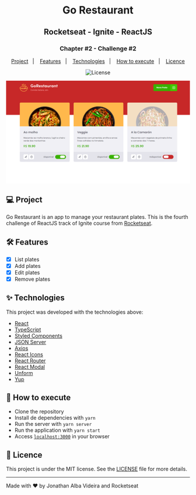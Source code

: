 <h1 align="center">Go Restaurant</h1>
<h2 align="center">Rocketseat - Ignite - ReactJS</h2>

<h3 align="center">Chapter #2 - Challenge #2</h3>
<p align="center">
  <a href="#-Project">Project</a>&nbsp;&nbsp;&nbsp;|&nbsp;&nbsp;&nbsp;
  <a href="#hammer_and_wrench-Features">Features</a>&nbsp;&nbsp;&nbsp;|&nbsp;&nbsp;&nbsp;
  <a href="#-Technologies">Technologies</a>&nbsp;&nbsp;&nbsp;|&nbsp;&nbsp;&nbsp;
  <a href="#-How-to-execute">How to execute</a>&nbsp;&nbsp;&nbsp;|&nbsp;&nbsp;&nbsp;
  <a href="#-Licence">Licence</a>
</p>

<p align="center">
  <img alt="License" src="https://img.shields.io/static/v1?label=license&message=MIT&color=069446&labelColor=000000">
</p>

<img align="center" src=".github/images/gorestaurant-project.png" slt="to.do" />

## 💻 Project

Go Restaurant is an app to manage your restaurant plates. This is the fourth challenge of ReactJS track of Ignite course from [Rocketseat](https://rocketseat.com.br/).

## :hammer_and_wrench: Features

- [x] List plates
- [x] Add plates
- [x] Edit plates
- [x] Remove plates

## ✨ Technologies

This project was developed with the technologies above:

- [React](https://reactjs.org)
- [TypeScript](https://www.typescriptlang.org)
- [Styled Components](https://styled-components.com)
- [JSON Server](https://github.com/typicode/json-server)
- [Axios](https://axios-http.com)
- [React Icons](https://react-icons.github.io/react-icons)
- [React Router](https://reactrouter.com)
- [React Modal](http://reactcommunity.org/react-modal)
- [Unform](https://unform.dev)
- [Yup](https://github.com/jquense/yup)

## 🚀 How to execute

- Clone the repository
- Install de dependencies with `yarn`
- Run the server with `yarn server`
- Run the application with `yarn start`
- Access [`localhost:3000`](http://localhost:3000) in your browser

## 📄 Licence

This project is under the MIT license. See the [LICENSE](./LICENSE) file for more details.

---

Made with ♥ by Jonathan Alba Videira and Rocketseat

